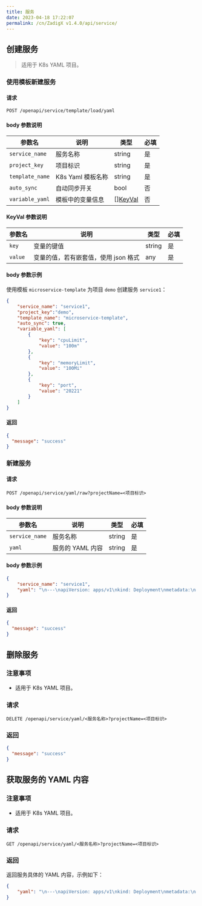 ```yaml
---
title: 服务
date: 2023-04-18 17:22:07
permalink: /cn/ZadigX v1.4.0/api/service/
---
```


## 创建服务

> 适用于 K8s YAML 项目。

### 使用模板新建服务

#### 请求

```
POST /openapi/service/template/load/yaml
```

#### body 参数说明

|参数名|说明|类型|必填|
|----------------|-------------------|---|---|
|`service_name`  |服务名称|string|是|
|`project_key` |项目标识| string|是|
|`template_name`   | K8s Yaml 模板名称| string|是|
|`auto_sync` |自动同步开关| bool|否|
|`variable_yaml` |模板中的变量信息| [][KeyVal](#KeyVal)|否|

<h4 id="KeyVal">KeyVal 参数说明</h4>

|参数名|说明|类型|必填|
|---|---|---|---|
|`key`|变量的键值|string|是|
|`value`|变量的值，若有嵌套值，使用 json 格式|any|是|

#### body 参数示例

使用模板 `microservice-template` 为项目 `demo` 创建服务 `service1`：

``` json
{
    "service_name": "service1",
    "project_key":"demo",
    "template_name": "microservice-template",
    "auto_sync": true,
    "variable_yaml": [
        {
            "key": "cpuLimit",
            "value": "100m"
        },
        {
            "key": "memoryLimit",
            "value": "100Mi"
        },
        {
            "key": "port",
            "value": "20221"
        }
    ]
}
```

#### 返回

```json
{
  "message": "success"
}
```

### 新建服务

#### 请求

```
POST /openapi/service/yaml/raw?projectName=<项目标识>
```

#### body 参数说明

|参数名|说明|类型|必填|
|----------------|-------------------|---|---|
|`service_name` |服务名称|string|是|
|`yaml`   | 服务的 YAML 内容| string|是|

#### body 参数示例

``` json
{
    "service_name": "service1",
    "yaml": "\n---\napiVersion: apps/v1\nkind: Deployment\nmetadata:\n  name: service1\n  labels: \n    app.kubernetes.io/name: demo\n    app.kubernetes.io/instance: service1\nspec:\n  selector:\n    matchLabels:\n      app.kubernetes.io/name: demo\n      app.kubernetes.io/instance: service1\n  replicas: 1\n  template:\n    metadata: \n      labels:\n        app.kubernetes.io/name: demo\n        app.kubernetes.io/instance: service1\n    spec:\n      containers:\n        - name: service1\n          image: koderover.tencentcloudcr.com/koderover-demo/service1:latest\n          imagePullPolicy: Always \n          command:\n            - /workspace/service1\n          ports:\n            - protocol: TCP\n              containerPort: 20221\n          resources:\n            limits:\n              memory: 50Mi\n              cpu: 50m\n---\napiVersion: v1\nkind: Service\nmetadata:\n  name: service1\n  labels:\n    app.kubernetes.io/name: demo\n    app.kubernetes.io/instance: service1\nspec:\n  type: NodePort\n  ports:\n    - protocol: TCP\n      port: 20221\n      targetPort: 20221"
}
```

#### 返回

```json
{
  "message": "success"
}
```

## 删除服务

### 注意事项

- 适用于 K8s YAML 项目。

### 请求

```
DELETE /openapi/service/yaml/<服务名称>?projectName=<项目标识>
```

### 返回

```json
{
  "message": "success"
}
```

## 获取服务的 YAML 内容

### 注意事项

- 适用于 K8s YAML 项目。

### 请求

```
GET /openapi/service/yaml/<服务名称>?projectName=<项目标识>
```

### 返回

返回服务具体的 YAML 内容，示例如下：

```json
{
    "yaml": "\n---\napiVersion: apps/v1\nkind: Deployment\nmetadata:\n  labels:\n    app: db\n  name: db\nspec:\n  replicas: 1\n  selector:\n    matchLabels:\n      app: db\n  template:\n    metadata:\n      labels:\n        app: db\n    spec:\n      containers:\n      - image: postgres:9.4\n        name: postgres\n        ports:\n        - containerPort: 5432\n          name: postgres\n        volumeMounts:\n        - mountPath: /var/lib/postgresql/data\n          name: db-data\n        env:\n        - name: POSTGRES_HOST_AUTH_METHOD\n          value: trust\n        resources:\n          limits:\n            memory: 50Mi\n            cpu: 50m\n      volumes:\n      - name: db-data\n        emptyDir: {}\n---\napiVersion: v1\nkind: Service\nmetadata:\n  labels:\n    app: db\n  name: db\nspec:\n  type: ClusterIP\n  ports:\n  - name: \"db-service\"\n    port: 5432\n    targetPort: 5432\n  selector:\n    app: db"
}
```
